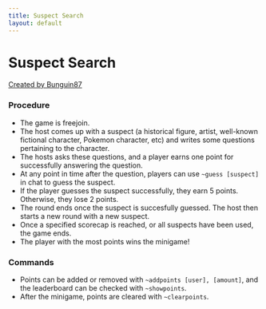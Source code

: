 ```yaml
---
title: Suspect Search
layout: default
---
```


# Suspect Search #

[Created by Bunguin87](https://docs.google.com/document/d/13QLpVQYRVEUg0LCv8c38ewPB3PEi3naUbzdBgOHktuQ/edit)

### Procedure

- The game is freejoin.
- The host comes up with a suspect (a historical figure, artist, well-known fictional character, Pokemon character, etc) and writes some questions pertaining to the character. 
- The hosts asks these questions, and a player earns one point for successfully answering the question.
- At any point in time after the question, players can use `~guess [suspect]` in chat to guess the suspect.
- If the player guesses the suspect successfully, they earn 5 points. Otherwise, they lose 2 points.
- The round ends once the suspect is succesfully guessed. The host then starts a new round with a new suspect.
- Once a specified scorecap is reached, or all suspects have been used, the game ends.
- The player with the most points wins the minigame!

### Commands

- Points can be added or removed with `~addpoints [user], [amount]`, and the leaderboard can be checked with `~showpoints`.
- After the minigame, points are cleared with `~clearpoints`.
